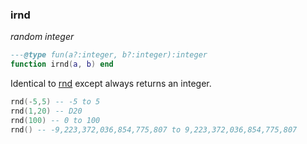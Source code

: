 ### irnd

_random integer_

```lua
---@type fun(a?:integer, b?:integer):integer
function irnd(a, b) end
```

Identical to [rnd](#rnd) except always returns an integer.

```lua
rnd(-5,5) -- -5 to 5
rnd(1,20) -- D20
rnd(100) -- 0 to 100
rnd() -- -9,223,372,036,854,775,807 to 9,223,372,036,854,775,807
```
